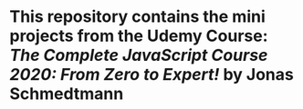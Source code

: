 # This repository contains the mini projects from the Udemy Course: _The Complete JavaScript Course 2020: From Zero to Expert!_ by Jonas Schmedtmann
